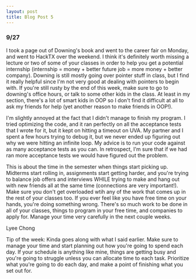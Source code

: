 ```yaml
---
layout: post
title: Blog Post 5
---
```


<h3>9/27</h3>

<p>I took a page out of Downing's book and went to the career fair on Monday, and went to HackTX over the weekend. I think it's definitely 
worth missing a lecture or two of some of your classes in order to help you get a potential internship (internship = money +
better future job = more money + better company). Downing is still mostly going over pointer stuff in class, but I find it really helpful
since I'm not very good at dealing with pointers to begin with. If you're still rusty by the end of this week, make sure to go to downing's
office hours, or talk to some other kids in the class. At least in my section, there's a lot of smart kids in OOP so I don't find it difficult
at all to ask my friends for help (yet another reason to make friends in OOP!).</p>

<p>I'm slightly annoyed at the fact that I didn't manage to finish my program. I tried optimizing the code, and it ran perfectly on all the
acceptance tests that I wrote for it, but it kept on hitting a timeout on UVA. My partner and I spent a few hours trying to debug it, but we
never ended up figuring out why we were hitting an infinite loop. My advice is to run your code against as many acceptance tests as you can. In 
retrospect, I'm sure that if we had ran more acceptance tests we would have figured out the problem.</p>

<p>This is about the time in the semester when things start picking up. Midterms start rolling in, assignments start getting harder, and you're trying
to balance job offers and interviews WHILE trying to make and hang out with new friends all at the same time (connections are very important!).
Make sure you don't get overloaded wtih any of the work that comes up in the rest of your classes too. If you ever feel like you have free time on your hands,
you're doing something wrong. There's so much work to be done in all of your classes, things to program in your free time, and companies to apply for. Manage your
time very carefully in the next couple weeks.</p>

Lyee Chong

<p>Tip of the week: Kinda goes along with what I said earlier. Make sure to manage your time and start planning out how you're going to spend each day. If your 
schedule is anything like mine, things are getting busy and you're going to struggle unless you can allocate time to each task. Prioritize what you're going to 
do each day, and make a point of finishing what you set out for.</p>
